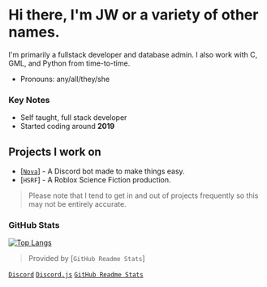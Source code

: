 # Hi there, I'm JW or a variety of other names.

I'm primarily a fullstack developer and database admin. I also work with C, GML, and Python from time-to-time.

- Pronouns: any/all/they/she

### Key Notes

- Self taught, full stack developer
- Started coding around **2019**

## Projects I work on

- [[`Nova`](https://github.com/Nirmini/Nova)] - A Discord bot made to make things easy.
- [`HSRF`] - A Roblox Science Fiction production.
> Please note that I tend to get in and out of projects frequently so this may not be entirely accurate.

### GitHub Stats

[![Top Langs](https://github-readme-stats.vercel.app/api/top-langs/?username=West7014&layout=donut)](https://github.com/anuraghazra/github-readme-stats)

> Provided by [`GitHub Readme Stats`]

[`Discord`](https://discord.com/)
[`Discord.js`](https://discord.js.org/)
[`GitHub Readme Stats`](https://github.com/anuraghazra/github-readme-stats)
